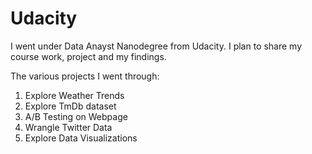 # Udacity

I went under Data Anayst Nanodegree from Udacity. I plan to share my course work, project and my findings.

The various projects I went through:
1. Explore Weather Trends
2. Explore TmDb dataset
3. A/B Testing on Webpage
4. Wrangle Twitter Data
5. Explore Data Visualizations 

